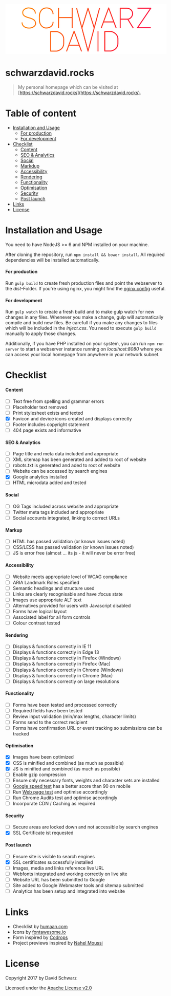 ![schwarzdavid.rocks](./logo.jpg)

# schwarzdavid.rocks

> My personal homepage which can be visited at [https://schwarzdavid.rocks](https://schwarzdavid.rocks).

# Table of content

- [Installation and Usage](#installation-and-usage)
  - [For production](#for-production)
  - [For development](#for-developmnent)
- [Checklist](#checklist)
  - [Content](#content)
  - [SEO & Analytics](#seo--analytics)
  - [Social](#social)
  - [Markdup](#markup)
  - [Accessibility](#accessibility)
  - [Rendering](#rendering)
  - [Functionality](#functionality)
  - [Optimisation](#optimisation)
  - [Security](#security)
  - [Post launch](#post-launch)
- [Links](#links)
- [License](#license)

# Installation and Usage

You need to have NodeJS >= 6 and NPM installed on your machine.

After cloning the repository, run `npm install && bower install`. All required dependencies will be installed 
automatically. 

#### For production

Run `gulp build` to create fresh production files and point the webserver to the *dist*-Folder. If you're using nginx, 
you might find the [nginx.config](./nginx.config) useful.

#### For development

Run `gulp watch` to create a fresh build and to make gulp watch for new changes in any files. Whenever you make a
change, gulp will automatically compile and build new files. Be carefull if you make any changes to files which will be
included in the *inject.css*. You need to execute `gulp build` manually to apply those changes.

Additionally, if you have PHP installed on your system, you can run `npm run server` to start a webserver instance
running on *localhost:8080* where you can access your local homepage from anywhere in your network subnet.

# Checklist

#### Content

- [ ] Text free from spelling and grammar errors
- [ ] Placeholder text removed
- [ ] Print stylesheet exists and texted
- [x] Favicon and device icons created and displays correctly
- [ ] Footer includes copyright statement
- [ ] 404 page exists and informative

#### SEO & Analytics

- [ ] Page title and meta data included and appropriate
- [ ] XML sitemap has been generated and added to root of website
- [ ] robots.txt is generated and aded to root of website
- [ ] Website can be accessed by search engines
- [x] Google analytics installed
- [ ] HTML microdata added and tested

#### Social

- [ ] OG Tags included across website and appropriate
- [ ] Twitter meta tags included and appropriate
- [ ] Social accounts integrated, linking to correct URLs

#### Markup

- [ ] HTML has passed validation (or known issues noted)
- [ ] CSS/LESS has passed validation (or known issues noted)
- [ ] JS is error free (almost ... its js - it will never be error free)

#### Accessibility

- [ ] Website meets appropriate level of WCAG compliance
- [ ] ARIA Landmark Roles specified
- [ ] Semantic headings and structure used
- [ ] Links are clearly recognisable and have :focus state
- [ ] Images use appropriate ALT text
- [ ] Alternatives provided for users with Javascript disabled
- [ ] Forms have logical layout
- [ ] Associated label for all form controls
- [ ] Colour contrast tested

#### Rendering

- [ ] Displays & functions correctly in IE 11
- [ ] Displays & functions correctly in Edge 13
- [ ] Displays & functions correctly in Firefox (Windows)
- [ ] Displays & functions correctly in Firefox (Mac)
- [ ] Displays & functions correctly in Chrome (Windows)
- [ ] Displays & functions correctly in Chrome (Max)
- [ ] Displays & functions correctly on large resolutions

#### Functionality

- [ ] Forms have been tested and processed correctly
- [ ] Required fields have been tested
- [ ] Review input validation (min/max lengths, character limits)
- [ ] Forms send to the correct recipient
- [ ] Forms have confirmation URL or event tracking so submissions can be tracked

#### Optimisation

- [x] Images have been optimized
- [x] CSS is minified and combined (as much as possible)
- [x] JS is minified and combined (as much as possible)
- [ ] Enable gzip compression
- [ ] Ensure only necessary fonts, weights and character sets are installed
- [ ] [Google speed test](https://developers.google.com/speed/pagespeed/insights/) has a better score than 90 on mobile
- [ ] Run [Web page test](http://www.webpagetest.org/) and optimise accordingly
- [ ] Run Chrome Audits test and optimise accordingly 
- [ ] Incorporate CDN / Caching as required

#### Security

- [ ] Secure areas are locked down and not accessible by search engines
- [x] SSL Certificate ist requested

#### Post launch

- [ ] Ensure site is visible to search engines 
- [x] SSL certificates successfully installed
- [ ] Images, media and links reference live URL
- [ ] Webfonts integrated and working correctly on live site
- [ ] Website URL has been submitted to Google
- [ ] Site added to Google Webmaster tools and sitemap submitted
- [ ] Analytics has been setup and integrated into website

# Links

- Checklist by [humaan.com](https://humaan.com/checklist/)
- Icons by [fontawesome.io](http://fontawesome.io/)
- Form inspired by [Codrops](https://tympanus.net/codrops/)
- Project previews inspired by [Nahel Moussi](http://nahelmoussi.com/)

# License

Copyright 2017 by David  Schwarz

Licensed under the [Apache License v2.0](LICENSE)
